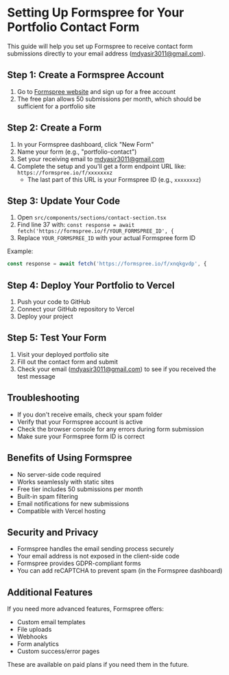 # Setting Up Formspree for Your Portfolio Contact Form

This guide will help you set up Formspree to receive contact form submissions directly to your email address (mdyasir3011@gmail.com).

## Step 1: Create a Formspree Account

1. Go to [Formspree website](https://formspree.io/) and sign up for a free account
2. The free plan allows 50 submissions per month, which should be sufficient for a portfolio site

## Step 2: Create a Form

1. In your Formspree dashboard, click "New Form"
2. Name your form (e.g., "portfolio-contact")
3. Set your receiving email to mdyasir3011@gmail.com
4. Complete the setup and you'll get a form endpoint URL like: `https://formspree.io/f/xxxxxxxz`
   - The last part of this URL is your Formspree ID (e.g., `xxxxxxxz`)

## Step 3: Update Your Code

1. Open `src/components/sections/contact-section.tsx`
2. Find line 37 with: `const response = await fetch('https://formspree.io/f/YOUR_FORMSPREE_ID', {`
3. Replace `YOUR_FORMSPREE_ID` with your actual Formspree form ID

Example:
```typescript
const response = await fetch('https://formspree.io/f/xnqkgvdp', {
```

## Step 4: Deploy Your Portfolio to Vercel

1. Push your code to GitHub
2. Connect your GitHub repository to Vercel
3. Deploy your project

## Step 5: Test Your Form

1. Visit your deployed portfolio site
2. Fill out the contact form and submit
3. Check your email (mdyasir3011@gmail.com) to see if you received the test message

## Troubleshooting

- If you don't receive emails, check your spam folder
- Verify that your Formspree account is active
- Check the browser console for any errors during form submission
- Make sure your Formspree form ID is correct

## Benefits of Using Formspree

- No server-side code required
- Works seamlessly with static sites
- Free tier includes 50 submissions per month
- Built-in spam filtering
- Email notifications for new submissions
- Compatible with Vercel hosting

## Security and Privacy

- Formspree handles the email sending process securely
- Your email address is not exposed in the client-side code
- Formspree provides GDPR-compliant forms
- You can add reCAPTCHA to prevent spam (in the Formspree dashboard)

## Additional Features

If you need more advanced features, Formspree offers:

- Custom email templates
- File uploads
- Webhooks
- Form analytics
- Custom success/error pages

These are available on paid plans if you need them in the future.